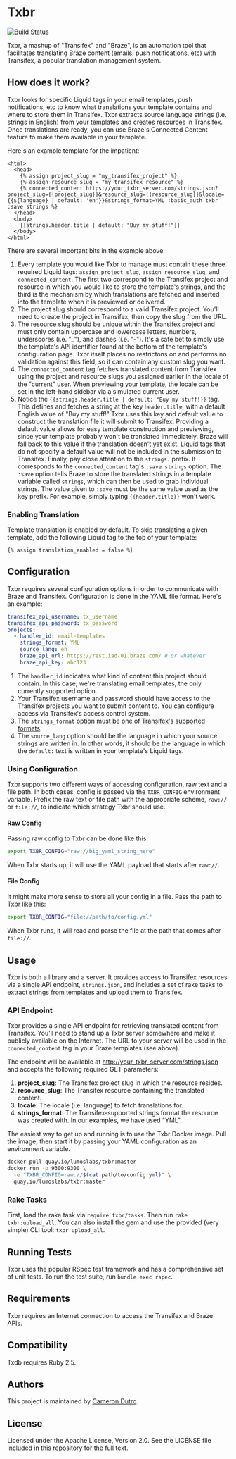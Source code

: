 Txbr
====

[![Build Status](https://travis-ci.org/lumoslabs/txbr.svg?branch=master)](https://travis-ci.org/lumoslabs/txbr)

Txbr, a mashup of "Transifex" and "Braze", is an automation tool that facilitates translating Braze content (emails, push notifications, etc) with Transifex, a popular translation management system.

How does it work?
---

Txbr looks for specific Liquid tags in your email templates, push notifications, etc to know what translations your template contains and where to store them in Transifex. Txbr extracts source language strings (i.e. strings in English) from your templates and creates resources in Transifex. Once translations are ready, you can use Braze's Connected Content feature to make them available in your template.

Here's an example template for the impatient:

```liquid
<html>
  <head>
    {% assign project_slug = "my_transifex_project" %}
    {% assign resource_slug = "my_transifex_resource" %}
    {% connected_content https://your_txbr_server.com/strings.json?project_slug={{project_slug}}&resource_slug={{resource_slug}}&locale={{${language} | default: 'en'}}&strings_format=YML :basic_auth txbr :save strings %}
  </head>
  <body>
    {{strings.header.title | default: "Buy my stuff!"}}
  </body>
</html>
```

There are several important bits in the example above:

1. Every template you would like Txbr to manage must contain these three required Liquid tags: `assign project_slug`, `assign resource_slug`, and `connected_content`. The first two correspond to the Transifex project and resource in which you would like to store the template's strings, and the third is the mechanism by which translations are fetched and inserted into the template when it is previewed or delivered.
2. The project slug should correspond to a valid Transifex project. You'll need to create the project in Transifex, then copy the slug from the URL.
3. The resource slug should be unique within the Transifex project and must only contain uppercase and lowercase letters, numbers, underscores (i.e. "_"), and dashes (i.e. "-"). It's a safe bet to simply use the template's API identifier found at the bottom of the template's configuration page. Txbr itself places no restrictons on and performs no validation against this field, so it can contain any custom slug you want.
4. The `connected_content` tag fetches translated content from Transifex using the project and resource slugs you assigned earlier in the locale of the "current" user. When previewing your template, the locale can be set in the left-hand sidebar via a simulated current user.
5. Notice the `{{strings.header.title | default: "Buy my stuff!}}` tag. This defines and fetches a string at the key `header.title`, with a default English value of "Buy my stuff!" Txbr uses this key and default value to construct the translation file it will submit to Transifex. Providing a default value allows for easy template construction and previewing, since your template probably won't be translated immediately. Braze will fall back to this value if the translation doesn't yet exist. Liquid tags that do not specify a default value will not be included in the submission to Transifex. Finally, pay close attention to the `strings.` prefix. It corresponds to the `connected_content` tag's `:save strings` option. The `:save` option tells Braze to store the translated strings in a template variable called `strings`, which can then be used to grab individual strings. The value given to `:save` must be the same value used as the key prefix. For example, simply typing `{{header.title}}` won't work.

### Enabling Translation

Template translation is enabled by default. To skip translating a given template, add the following Liquid tag to the top of your template:

```liquid
{% assign translation_enabled = false %}
```

Configuration
---

Txbr requires several configuration options in order to communicate with Braze and Transifex. Configuration is done in the YAML file format. Here's an example:

```yaml
transifex_api_username: tx_username
transifex_api_password: tx_password
projects:
  - handler_id: email-templates
    strings_format: YML
    source_lang: en
    braze_api_url: https://rest.iad-01.braze.com/ # or whatever
    braze_api_key: abc123

```

1. The `handler_id` indicates what kind of content this project should contain. In this case, we're translating email templates, the only currently supported option.
2. Your Transifex username and password should have access to the Transifex projects you want to submit content to. You can configure access via Transifex's access control system.
3. The `strings_format` option must be one of [Transifex's supported formats](https://docs.transifex.com/formats/introduction).
4. The `source_lang` option should be the language in which your source strings are written in. In other words, it should be the language in which the `default:` text is written in your template's Liquid tags.

### Using Configuration

Txbr supports two different ways of accessing configuration, raw text and a file path. In both cases, config is passed via the `TXBR_CONFIG` environment variable. Prefix the raw text or file path with the appropriate scheme, `raw://` or `file://`, to indicate which strategy Txbr should use.

#### Raw Config

Passing raw config to Txbr can be done like this:

```bash
export TXBR_CONFIG="raw://big_yaml_string_here"
```

When Txbr starts up, it will use the YAML payload that starts after `raw://`.

#### File Config

It might make more sense to store all your config in a file. Pass the path to Txbr like this:

```bash
export TXBR_CONFIG="file://path/to/config.yml"
```

When Txbr runs, it will read and parse the file at the path that comes after `file://`.

Usage
---

Txbr is both a library and a server. It provides access to Transifex resources via a single API endpoint, `strings.json`, and includes a set of rake tasks to extract strings from templates and upload them to Transifex.

### API Endpoint

Txbr provides a single API endpoint for retrieving translated content from Transifex. You'll need to stand up a Txbr server somewhere and make it publicly available on the Internet. The URL to your server will be used in the `connected_content` tag in your Braze templates (see above).

The endpoint will be available at http://your_txbr_server.com/strings.json and accepts the following required GET parameters:

1. **project_slug**: The Transifex project slug in which the resource resides.
2. **resource_slug**: The Transifex resource containing the translated content.
3. **locale**: The locale (i.e. language) to fetch translations for.
4. **strings_format**: The Transifex-supported strings format the resource was created with. In our examples, we have used "YML".

The easiest way to get up and running is to use the Txbr Docker image. Pull the image, then start it by passing your YAML configuration as an environment variable.

```bash
docker pull quay.io/lumoslabs/txbr:master
docker run -p 9300:9300 \
  -e "TXBR_CONFIG=raw://$(cat path/to/config.yml)" \
  quay.io/lumoslabs/txbr:master
```

### Rake Tasks

First, load the rake task via `require txbr/tasks`. Then run `rake txbr:upload_all`. You can also install the gem and use the provided (very simple) CLI tool: `txbr upload_all`.

Running Tests
---

Txbr uses the popular RSpec test framework and has a comprehensive set of unit tests. To run the test suite, run `bundle exec rspec`.

Requirements
---

Txbr requires an Internet connection to access the Transifex and Braze APIs.

Compatibility
---

Txdb requires Ruby 2.5.

Authors
---

This project is maintained by [Cameron Dutro](https://github.com/camertron).

License
---

Licensed under the Apache License, Version 2.0. See the LICENSE file included in this repository for the full text.
